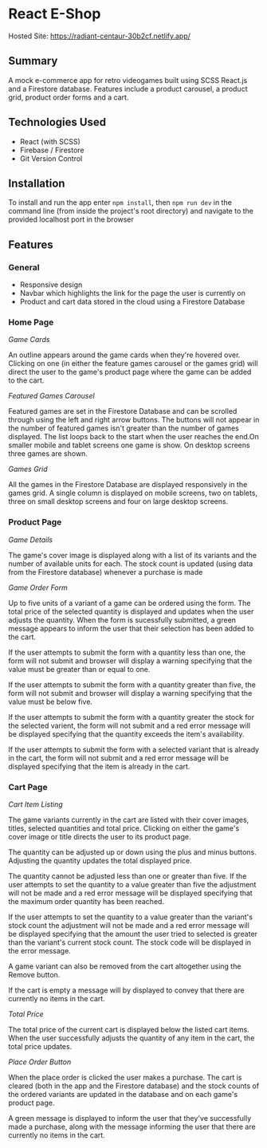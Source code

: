 # React E-Shop

Hosted Site: https://radiant-centaur-30b2cf.netlify.app/

## Summary

A mock e-commerce app for retro videogames built using SCSS React.js and a Firestore database. Features include a product carousel, a product grid, product order forms and a cart.

## Technologies Used

- React (with SCSS)
- Firebase / Firestore
- Git Version Control

## Installation

To install and run the app enter `npm install`, then `npm run dev` in the command line (from inside the project's root directory) and navigate to the provided localhost port in the browser
## Features

### General

- Responsive design
- Navbar which highlights the link for the page the user is currently on
- Product and cart data stored in the cloud using a Firestore Database

### Home Page

*Game Cards*

An outline appears around the game cards when they're hovered over. Clicking on one (in either the feature games carousel or the games grid) will direct the user to the game's product page where the game can be added to the cart.

*Featured Games Carousel*

Featured games are set in the Firestore Database and can be scrolled through using the left and right arrow buttons. The buttons will not appear in the number of featured games isn't greater than the number of games displayed. The list loops back to the start when the user reaches the end.On smaller mobile and tablet screens one game is show. On desktop screens three games are shown. 

*Games Grid*

All the games in the Firestore Database are displayed responsively in the games grid. A single column is displayed on mobile screens, two on tablets, three on small desktop screens and four on large desktop screens.

### Product Page

*Game Details*

The game's cover image is displayed along with a list of its variants and the number of available units for each. The stock count is updated (using data from the Firestore database) whenever a purchase is made

*Game Order Form*

Up to five units of a variant of a game can be ordered using the form. The total price of the selected quantity is displayed and updates when the user adjusts the quantity. When the form is sucessfully submitted, a green message appears to inform the user that their selection has been added to the cart.

If the user attempts to submit the form with a quantity less than one, the form will not submit and browser will display a warning specifying that the value must be greater than or equal to one.

If the user attempts to submit the form with a quantity greater than five, the form will not submit and browser will display a warning specifying that the value must be below five.

If the user attempts to submit the form with a quantity greater the stock for the selected varient, the form will not submit and a red error message will be displayed specifying that the quantity exceeds the item's availability.

If the user attempts to submit the form with a selected variant that is already in the cart, the form will not submit and a red error message will be displayed specifying that the item is already in the cart.

### Cart Page

*Cart Item Listing*

The game variants currently in the cart are listed with their cover images, titles, selected quantities and total price. Clicking on either the game's cover image or title directs the user to its product page.

The quantity can be adjusted up or down using the plus and minus buttons. Adjusting the quantity updates the total displayed price.

The quantity cannot be adjusted less than one or greater than five. If the user attempts to set the quantity to a value greater than five the adjustment will not be made and a red error message will be displayed specifying that the maximum order quantity has been reached.

If the user attempts to set the quantity to a value greater than the variant's stock count the adjustment will not be made and a red error message will be displayed specifying that the amount the user tried to selected is greater than the variant's current stock count. The stock code will be displayed in the error message.
 
A game variant can also be removed from the cart altogether using the Remove button.

If the cart is empty a message will by displayed to convey that there are currently no items in the cart.

*Total Price*

The total price of the current cart is displayed below the listed cart items. When the user successfully adjusts the quantity of any item in the cart, the total price updates.

*Place Order Button*

When the place order is clicked the user makes a purchase. The cart is cleared (both in the app and the Firestore database) and the stock counts of the ordered variants are updated in the database and on each game's product page.

A green message is displayed to inform the user that they've successfully made a purchase, along with the message informing the user that there are currently no items in the cart. 
